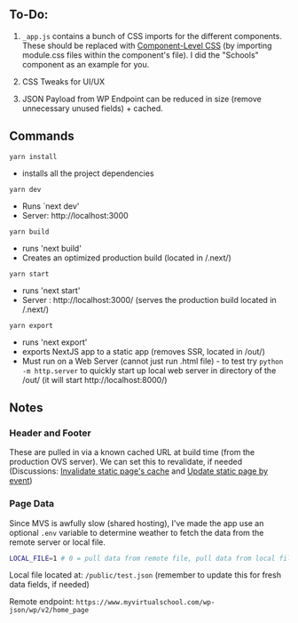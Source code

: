 ## To-Do:

1. `_app.js` contains a bunch of CSS imports for the different components. These should be replaced with [Component-Level CSS](https://nextjs.org/docs/basic-features/built-in-css-support#adding-component-level-css) (by importing module.css files within the component's file). I did the "Schools" component as an example for you.

2. CSS Tweaks for UI/UX

3. JSON Payload from WP Endpoint can be reduced in size (remove unnecessary unused fields) + cached.

## Commands

`yarn install`

- installs all the project dependencies

`yarn dev`

- Runs `next dev'
- Server: http://localhost:3000

`yarn build`

- runs 'next build'
- Creates an optimized production build (located in /.next/)

`yarn start`

- runs 'next start'
- Server : http://localhost:3000/ (serves the production build located in /.next/)

`yarn export`

- runs 'next export'
- exports NextJS app to a static app (removes SSR, located in /out/)
- Must run on a Web Server (cannot just run .html file) - to test try `python -m http.server` to quickly start up local web server in directory of the /out/ (it will start http://localhost:8000/)

## Notes

### Header and Footer

These are pulled in via a known cached URL at build time (from the production OVS server). We can set this to revalidate, if needed (Discussions: [Invalidate static page's cache](https://github.com/vercel/next.js/discussions/21903) and [Update static page by event](https://github.com/vercel/next.js/discussions/16488))

### Page Data

Since MVS is awfully slow (shared hosting), I've made the app use an optional `.env` variable to determine weather to fetch the data from the remote server or local file.

```bash
LOCAL_FILE=1 # 0 = pull data from remote file, pull data from local file
```

Local file located at: `/public/test.json` (remember to update this for fresh data fields, if needed)

Remote endpoint: `https://www.myvirtualschool.com/wp-json/wp/v2/home_page`
